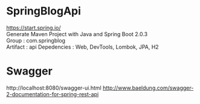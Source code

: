 # SpringBlogApi
https://start.spring.io/  
Generate Maven Project with Java and Spring Boot 2.0.3  
Group : com.springblog  
Artifact : api
Depedencies : Web, DevTools, Lombok, JPA, H2

# Swagger
http://localhost:8080/swagger-ui.html
http://www.baeldung.com/swagger-2-documentation-for-spring-rest-api